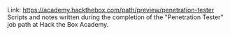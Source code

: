 Link: https://academy.hackthebox.com/path/preview/penetration-tester
Scripts and notes written during the completion of the "Penetration Tester" job path at Hack the Box Academy.
